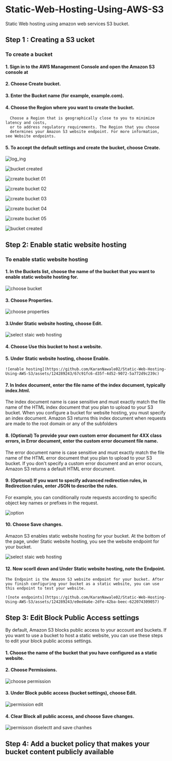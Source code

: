 # Static-Web-Hosting-Using-AWS-S3
Static Web hosting using amazon web services S3 bucket. 

## Step 1 : Creating a S3 ucket

### To create a bucket
#### 1. Sign in to the AWS Management Console and open the Amazon S3 console at
#### 2. Choose Create bucket.
#### 3. Enter the Bucket name (for example, example.com).
#### 4. Choose the Region where you want to create the bucket.
      Choose a Region that is geographically close to you to minimize latency and costs,
      or to address regulatory requirements. The Region that you choose
      determines your Amazon S3 website endpoint. For more information, see Website endpoints.
#### 5. To accept the default settings and create the bucket, choose Create.


![log_ing](https://github.com/KaranNawale02/Static-Web-Hosting-Using-AWS-S3/assets/124289243/ca7c55f7-9f75-4b6e-9ce6-ce81fa515fb6)


![bucket created](https://github.com/KaranNawale02/Static-Web-Hosting-Using-AWS-S3/assets/124289243/2a92cf08-cc9b-48d7-aa5c-85ca64cb494f)


![create bucket 01](https://github.com/KaranNawale02/Static-Web-Hosting-Using-AWS-S3/assets/124289243/dae038bb-cb78-4619-a401-d2eb8d8f8c87)


![create bucket 02](https://github.com/KaranNawale02/Static-Web-Hosting-Using-AWS-S3/assets/124289243/8a9712b4-f808-4182-8104-6c4b76cc8a89)


![create bucket 03](https://github.com/KaranNawale02/Static-Web-Hosting-Using-AWS-S3/assets/124289243/72a5dbdf-2042-4ecd-89ad-0d75b741dae6)


![create bucket 04](https://github.com/KaranNawale02/Static-Web-Hosting-Using-AWS-S3/assets/124289243/1e01e9fe-2911-44a9-8f81-63e456d6161b)


![create bucket 05](https://github.com/KaranNawale02/Static-Web-Hosting-Using-AWS-S3/assets/124289243/86053baf-c5e0-4752-b735-80037cb25330)


![bucket created](https://github.com/KaranNawale02/Static-Web-Hosting-Using-AWS-S3/assets/124289243/e4bc737e-9352-4e31-bbe2-a1573a374609)

## Step 2: Enable static website hosting

### To enable static website hosting
#### 1. In the Buckets list, choose the name of the bucket that you want to enable static website hosting for.

   ![choose bucket](https://github.com/KaranNawale02/Static-Web-Hosting-Using-AWS-S3/assets/124289243/1aead793-132f-4c43-9739-22b3599b5378)
   

#### 3. Choose Properties.

   ![choose properties](https://github.com/KaranNawale02/Static-Web-Hosting-Using-AWS-S3/assets/124289243/bbd31f50-cab9-4176-9c2e-3691af165761)
   

#### 3.Under Static website hosting, choose Edit.

   ![select staic web hosting](https://github.com/KaranNawale02/Static-Web-Hosting-Using-AWS-S3/assets/124289243/88d46aca-2b0d-412f-882d-033a8020ae76)
   

#### 4. Choose Use this bucket to host a website.
#### 5. Under Static website hosting, choose Enable.

    ![enable hosting](https://github.com/KaranNawale02/Static-Web-Hosting-Using-AWS-S3/assets/124289243/67c91fc6-d35f-4d52-9072-5a772d9c239c)
   
#### 7. In Index document, enter the file name of the index document, typically index.html.
   The index document name is case sensitive and must exactly match the file name of the HTML index document that you plan to upload to your S3 bucket. When you configure a bucket for website hosting, you     must specify an index document. Amazon S3 returns this index document when requests are made to the root domain or any of the subfolders
   
#### 8. (Optional) To provide your own custom error document for 4XX class errors, in Error document, enter the custom error document file name.
   The error document name is case sensitive and must exactly match the file name of the HTML error document that you plan to upload to your S3 bucket. If you don't specify a custom error document and an 
   error occurs, Amazon S3 returns a default HTML error document.
   
#### 9. (Optional) If you want to specify advanced redirection rules, in Redirection rules, enter JSON to describe the rules.
   For example, you can conditionally route requests according to specific object key names or prefixes in the request.
   
   ![option](https://github.com/KaranNawale02/Static-Web-Hosting-Using-AWS-S3/assets/124289243/8de93fdb-536c-49b5-b6c5-ff279db7e5ab)
   
   
#### 10. Choose Save changes.
   Amazon S3 enables static website hosting for your bucket. At the bottom of the page, under Static website hosting, you see the website endpoint for your bucket.

   ![select staic web hosting](https://github.com/KaranNawale02/Static-Web-Hosting-Using-AWS-S3/assets/124289243/ec5ba712-a2e2-4882-9619-84e45f69290a)
   

#### 12. Now scorll down and Under Static website hosting, note the Endpoint.
    The Endpoint is the Amazon S3 website endpoint for your bucket. After you finish configuring your bucket as a static website, you can use this endpoint to test your website.
    
    ![note endpoints](https://github.com/KaranNawale02/Static-Web-Hosting-Using-AWS-S3/assets/124289243/e0ed4a6e-2dfe-42ba-beec-622074309057)


## Step 3: Edit Block Public Access settings
By default, Amazon S3 blocks public access to your account and buckets. If you want to use a bucket to host a static website, you can use these steps to edit your block public access settings.
#### 1. Choose the name of the bucket that you have configured as a static website.
#### 2. Choose Permissions.

![choose permission](https://github.com/KaranNawale02/Static-Web-Hosting-Using-AWS-S3/assets/124289243/580589ef-9287-41ca-9d9e-68b4b170cb7d)

#### 3. Under Block public access (bucket settings), choose Edit.

![permission edit](https://github.com/KaranNawale02/Static-Web-Hosting-Using-AWS-S3/assets/124289243/506ca5f5-1481-4bff-8f7d-9c250904df80)

#### 4. Clear Block all public access, and choose Save changes.

![permisson diselectt and save chanhes](https://github.com/KaranNawale02/Static-Web-Hosting-Using-AWS-S3/assets/124289243/8473170f-3322-4ea0-9b19-704da0a12ec2)


## Step 4: Add a bucket policy that makes your bucket content publicly available







   

